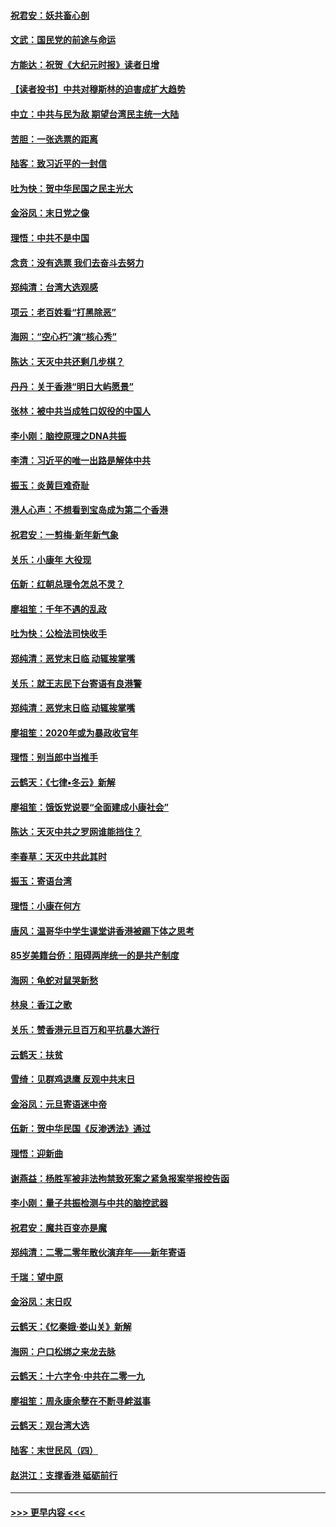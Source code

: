 #### [祝君安：妖共畜心剖](../pages/nsc993/n11794273.md?t=01160755) 
#### [文武：国民党的前途与命运](../pages/nsc993/n11794198.md?t=01160755) 
#### [方能达：祝贺《大纪元时报》读者日增](../pages/nsc993/n11793807.md?t=01160755) 
#### [【读者投书】中共对穆斯林的迫害成扩大趋势](../pages/nsc993/n11791371.md?t=01160755) 
#### [中立：中共与民为敌 期望台湾民主统一大陆](../pages/nsc993/n11790392.md?t=01160755) 
#### [苦胆：一张选票的距离](../pages/nsc993/n11788914.md?t=01160755) 
#### [陆客：致习近平的一封信](../pages/nsc993/n11788867.md?t=01160755) 
#### [吐为快：贺中华民国之民主光大](../pages/nsc993/n11788618.md?t=01160755) 
#### [金浴凤：末日党之像](../pages/nsc993/n11787475.md?t=01160755) 
#### [理悟：中共不是中国](../pages/nsc993/n11787463.md?t=01160755) 
#### [念贲：没有选票  我们去奋斗去努力](../pages/nsc993/n11787398.md?t=01160755) 
#### [郑纯清：台湾大选观感](../pages/nsc993/n11786210.md?t=01160755) 
#### [项云：老百姓看“打黑除恶”](../pages/nsc993/n11785398.md?t=01160755) 
#### [海网：“空心朽”演“核心秀”](../pages/nsc993/n11783874.md?t=01160755) 
#### [陈达：天灭中共还剩几步棋？](../pages/nsc993/n11783719.md?t=01160755) 
#### [丹丹：关于香港“明日大屿愿景”](../pages/nsc993/n11783273.md?t=01160755) 
#### [张林：被中共当成牲口奴役的中国人](../pages/nsc993/n11782397.md?t=01160755) 
#### [李小刚：脑控原理之DNA共振](../pages/nsc993/n11780962.md?t=01160755) 
#### [李清：习近平的唯一出路是解体中共](../pages/nsc993/n11780866.md?t=01160755) 
#### [振玉：炎黄巨难奇耻](../pages/nsc993/n11779632.md?t=01160755) 
#### [港人心声：不想看到宝岛成为第二个香港](../pages/nsc993/n11778817.md?t=01160755) 
#### [祝君安：一剪梅‧新年新气象](../pages/nsc993/n11776340.md?t=01160755) 
#### [关乐：小康年 大役现](../pages/nsc993/n11774213.md?t=01160755) 
#### [伍新：红朝总理令怎总不灵？](../pages/nsc993/n11770813.md?t=01160755) 
#### [廖祖笙：千年不遇的乱政](../pages/nsc993/n11770373.md?t=01160755) 
#### [吐为快：公检法司快收手](../pages/nsc993/n11770359.md?t=01160755) 
#### [郑纯清：恶党末日临 动辄挨掌嘴](../pages/nsc993/n11769912.md?t=01160755) 
#### [关乐：就王志民下台寄语有良港警](../pages/nsc993/n11769903.md?t=01160755) 
#### [郑纯清：恶党末日临 动辄挨掌嘴](../pages/nsc993/n11769356.md?t=01160755) 
#### [廖祖笙：2020年或为暴政收官年](../pages/nsc993/n11768216.md?t=01160755) 
#### [理悟：别当郎中当推手](../pages/nsc993/n11768243.md?t=01160755) 
#### [云鹤天：《七律▪冬云》新解](../pages/nsc993/n11768204.md?t=01160755) 
#### [廖祖笙：饿饭党说要“全面建成小康社会”](../pages/nsc993/n11767482.md?t=01160755) 
#### [陈达：天灭中共之罗网谁能挡住？](../pages/nsc993/n11767465.md?t=01160755) 
#### [李春草：天灭中共此其时](../pages/nsc993/n11767452.md?t=01160755) 
#### [振玉：寄语台湾](../pages/nsc993/n11767432.md?t=01160755) 
#### [理悟：小康在何方](../pages/nsc993/n11767394.md?t=01160755) 
#### [唐风：温哥华中学生课堂讲香港被踢下体之思考](../pages/nsc993/n11766848.md?t=01160755) 
#### [85岁美籍台侨：阻碍两岸统一的是共产制度](../pages/nsc993/n11765043.md?t=01160755) 
#### [海网：龟蛇对鼠哭新愁](../pages/nsc993/n11764895.md?t=01160755) 
#### [林泉：香江之歌](../pages/nsc993/n11764415.md?t=01160755) 
#### [关乐：赞香港元旦百万和平抗暴大游行](../pages/nsc993/n11764382.md?t=01160755) 
#### [云鹤天：扶贫](../pages/nsc993/n11764245.md?t=01160755) 
#### [雪绮：见群鸡退鹰  反观中共末日](../pages/nsc993/n11762112.md?t=01160755) 
#### [金浴凤：元旦寄语迷中帝](../pages/nsc993/n11761788.md?t=01160755) 
#### [伍新：贺中华民国《反渗透法》通过](../pages/nsc993/n11761994.md?t=01160755) 
#### [理悟：迎新曲](../pages/nsc993/n11761152.md?t=01160755) 
#### [谢燕益：杨胜军被非法拘禁致死案之紧急报案举报控告函](../pages/nsc993/n11756134.md?t=01160755) 
#### [李小刚：量子共振检测与中共的脑控武器](../pages/nsc993/n11754518.md?t=01160755) 
#### [祝君安：魔共百变亦是魔](../pages/nsc993/n11754469.md?t=01160755) 
#### [郑纯清：二零二零年散伙演弃年——新年寄语](../pages/nsc993/n11754195.md?t=01160755) 
#### [千瑞：望中原](../pages/nsc993/n11754159.md?t=01160755) 
#### [金浴凤：末日叹](../pages/nsc993/n11752359.md?t=01160755) 
#### [云鹤天：《忆秦娥‧娄山关》新解](../pages/nsc993/n11752348.md?t=01160755) 
#### [海网：户口松绑之来龙去脉](../pages/nsc993/n11752328.md?t=01160755) 
#### [云鹤天：十六字令‧中共在二零一九](../pages/nsc993/n11752305.md?t=01160755) 
#### [廖祖笙：周永康余孽在不断寻衅滋事](../pages/nsc993/n11751013.md?t=01160755) 
#### [云鹤天：观台湾大选](../pages/nsc993/n11751007.md?t=01160755) 
#### [陆客：末世民风（四）](../pages/nsc993/n11749203.md?t=01160755) 
#### [赵洪江：支撑香港 砥砺前行](../pages/nsc993/n11748482.md?t=01160755) 

----
#### [ >>> 更早内容 <<< ](../indexes/nsc993-earlier.md)
